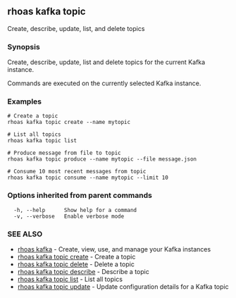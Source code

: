 ## rhoas kafka topic

Create, describe, update, list, and delete topics

### Synopsis

Create, describe, update, list and delete topics for the current Kafka instance.

Commands are executed on the currently selected Kafka instance.


### Examples

```
# Create a topic
rhoas kafka topic create --name mytopic

# List all topics
rhoas kafka topic list

# Produce message from file to topic
rhoas kafka topic produce --name mytopic --file message.json 

# Consume 10 most recent messages from topic
rhoas kafka topic consume --name mytopic --limit 10 

```

### Options inherited from parent commands

```
  -h, --help      Show help for a command
  -v, --verbose   Enable verbose mode
```

### SEE ALSO

* [rhoas kafka](rhoas_kafka.md)	 - Create, view, use, and manage your Kafka instances
* [rhoas kafka topic create](rhoas_kafka_topic_create.md)	 - Create a topic
* [rhoas kafka topic delete](rhoas_kafka_topic_delete.md)	 - Delete a topic
* [rhoas kafka topic describe](rhoas_kafka_topic_describe.md)	 - Describe a topic
* [rhoas kafka topic list](rhoas_kafka_topic_list.md)	 - List all topics
* [rhoas kafka topic update](rhoas_kafka_topic_update.md)	 - Update configuration details for a Kafka topic


